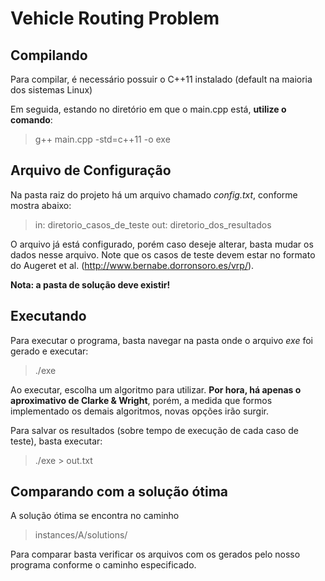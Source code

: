 # Vehicle Routing Problem


## Compilando

Para compilar, é necessário possuir o C++11 instalado (default na maioria dos sistemas Linux)

Em seguida, estando no diretório em que o main.cpp está, **utilize o comando**:

> g++ main.cpp -std=c++11 -o exe

## Arquivo de Configuração

Na pasta raiz do projeto há um arquivo chamado *config.txt*, conforme mostra abaixo:

> in: diretorio_casos_de_teste
out: diretorio_dos_resultados

O arquivo já está configurado, porém caso deseje alterar, basta mudar os dados nesse arquivo. Note que os casos de teste devem estar no formato do Augeret et al. (http://www.bernabe.dorronsoro.es/vrp/).

**Nota: a pasta de solução deve existir!**

## Executando

Para executar o programa, basta navegar na pasta onde o arquivo *exe* foi gerado e executar:

> ./exe

Ao executar, escolha um algoritmo para utilizar. **Por hora, há apenas o aproximativo de Clarke & Wright**, porém, a medida que formos implementado os demais algoritmos, novas opções irão surgir.

Para salvar os resultados (sobre tempo de execução de cada caso de teste), basta executar:

> ./exe > out.txt

## Comparando com a solução ótima

A solução ótima se encontra no caminho

> instances/A/solutions/

Para comparar basta verificar os arquivos com os gerados pelo nosso programa conforme o caminho especificado.
